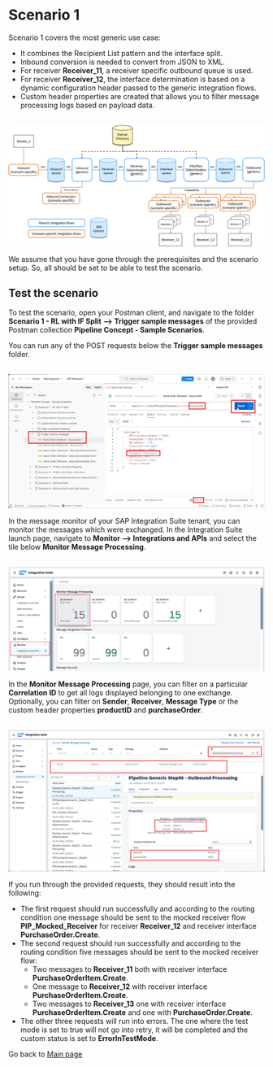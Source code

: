 # Scenario 1

Scenario 1 covers the most generic use case:
- It combines the Recipient List pattern and the interface split.
- Inbound conversion is needed to convert from JSON to XML.
- For receiver **Receiver_11**, a receiver specific outbound queue is used.
- For receiver **Receiver_12**, the interface determination is based on a dynamic configuration header passed to the generic integration flows.
- Custom header properties are created that allows you to filter message processing logs based on payload data.

<br>![](/images/Scenario_1.png)

We assume that you have gone through the prerequisites and the scenario setup. So, all should be set to be able to test the scenario.

## Test the scenario
To test the scenario, open your Postman client, and navigate to the folder **Scenario 1 - RL with IF Split --> Trigger sample messages** of the provided Postman collection **Pipeline Concept - Sample Scenarios**.

You can run any of the POST requests below the **Trigger sample messages** folder.

<br>![](/images/07_01_Scenario1_Trigger.png)

In the message monitor of your SAP Integration Suite tenant, you can monitor the messages which were exchanged. In the Integration Suite launch page, navigate to **Monitor --> Integrations and APIs** and select the tile below **Monitor Message Processing**.

<br>![](/images/07_02_Scenario1_Monitoring.png)

In the **Monitor Message Processing** page, you can filter on a particular **Correlation ID** to get all logs displayed belonging to one exchange. Optionally, you can filter on **Sender**, **Receiver**, **Message Type** or the custom header properties **productID** and **purchaseOrder**.

<br>![](/images/07_03_Scenario1_MPL.png)


If you run through the provided requests, they should result into the following:
- The first request should run successfully and according to the routing condition one message should be sent to the mocked receiver flow **PIP_Mocked_Receiver** for receiver **Receiver_12** and receiver interface **PurchaseOrder.Create**.
- The second request should run successfully and according to the routing condition five messages should be sent to the mocked receiver flow:
  - Two messages to **Receiver_11** both with receiver interface **PurchaseOrderItem.Create**.
  - One message to **Receiver_12** with receiver interface **PurchaseOrderItem.Create**.
  - Two messages to **Receiver_13** one with receiver interface **PurchaseOrderItem.Create** and one with **PurchaseOrder.Create**. 
- The other three requests will run into errors. The one where the test mode is set to true will not go into retry, it will be completed and the custom status is set to **ErrorInTestMode**.

Go back to [Main page](../../README.md)
